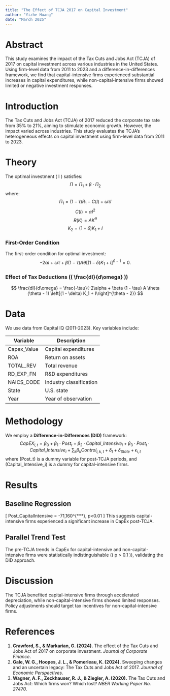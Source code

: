 ```yaml
---
title: "The Effect of TCJA 2017 on Capital Investment"
author: "Yizhe Huang"
date: "March 2025"
---
```


# **Abstract**  
This study examines the impact of the Tax Cuts and Jobs Act (TCJA) of 2017 on capital investment across various industries in the United States.  
Using firm-level data from 2011 to 2023 and a difference-in-differences framework, we find that capital-intensive firms experienced substantial increases in capital expenditures, while non-capital-intensive firms showed limited or negative investment responses.  

# **Introduction**
The Tax Cuts and Jobs Act (TCJA) of 2017 reduced the corporate tax rate from 35% to 21%, aiming to stimulate economic growth. However, the impact varied across industries. This study evaluates the TCJA’s heterogeneous effects on capital investment using firm-level data from 2011 to 2023.

# **Theory**
The optimal investment \( I \) satisfies:
$$
\Pi = \Pi_1 + \beta \cdot \Pi_2
$$
where:
$$
\Pi_1 = (1 - \tau) R_1 - C(I) + \omega \tau I
$$
$$
C(I) = \alpha I^2
$$
$$
R(K) = A K^\theta
$$
$$
K_2 = (1 - \delta) K_1 + I
$$

### **First-Order Condition**
The first-order condition for optimal investment:
$$
-2\alpha I + \omega \tau + \beta (1 - \tau) A \theta \left[(1 - \delta) K_1 + I\right]^{\theta - 1} = 0.
$$

### **Effect of Tax Deductions (\( \frac{dI}{d\omega} \))**
$$
\frac{dI}{d\omega} = \frac{-\tau}{-2\alpha + \beta (1 - \tau) A \theta (\theta - 1) \left[(1 - \delta) K_1 + I\right]^{\theta - 2}}
$$

# **Data**
We use data from Capital IQ (2011-2023). Key variables include:

| Variable        | Description                      |
|----------------|--------------------------------|
| Capex\_Value   | Capital expenditures           |
| ROA            | Return on assets               |
| TOTAL\_REV     | Total revenue                  |
| RD\_EXP\_FN    | R&D expenditures               |
| NAICS\_CODE    | Industry classification        |
| State          | U.S. state                      |
| Year           | Year of observation            |

# **Methodology**
We employ a **Difference-in-Differences (DID)** framework:
$$
CapEX_{i,t} = \beta_0 + \beta_1 \cdot Post_t + \beta_2 \cdot Capital\_Intensive_i + \beta_3 \cdot Post_t \cdot Capital\_Intensive_i + \sum_{k} \beta_k Control_{i,k,t} + \delta_t + \delta_{State} + \epsilon_{i,t}
$$
where \(Post_t\) is a dummy variable for post-TCJA periods, and \(Capital\_Intensive_i\) is a dummy for capital-intensive firms.

# **Results**
## **Baseline Regression**
\[
Post\_CapitalIntensive = -71,160^{***}, p<0.01
\]
This suggests capital-intensive firms experienced a significant increase in CapEx post-TCJA.

## **Parallel Trend Test**
The pre-TCJA trends in CapEx for capital-intensive and non-capital-intensive firms were statistically indistinguishable (\( p > 0.1 \)), validating the DID approach.

# **Discussion**
The TCJA benefited capital-intensive firms through accelerated depreciation, while non-capital-intensive firms showed limited responses. Policy adjustments should target tax incentives for non-capital-intensive firms.

# **References**
1. **Crawford, S., & Markarian, G. (2024).** The effect of the Tax Cuts and Jobs Act of 2017 on corporate investment. *Journal of Corporate Finance*.
2. **Gale, W. G., Hoopes, J. L., & Pomerleau, K. (2024).** Sweeping changes and an uncertain legacy: The Tax Cuts and Jobs Act of 2017. *Journal of Economic Perspectives*.
3. **Wagner, A. F., Zeckhauser, R. J., & Ziegler, A. (2020).** The Tax Cuts and Jobs Act: Which firms won? Which lost? *NBER Working Paper No. 27470*.

